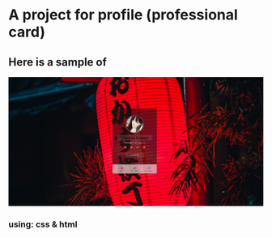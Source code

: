 # A project for profile (professional card)

## Here is a sample of
<img src="https://github.com/clarcolaco/card_model/blob/main/imgs/view.JPG?raw=true">


### using: css & html